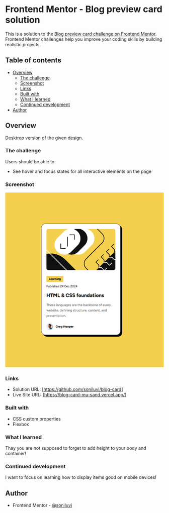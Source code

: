 # Frontend Mentor - Blog preview card solution

This is a solution to the [Blog preview card challenge on Frontend Mentor](https://www.frontendmentor.io/challenges/blog-preview-card-ckPaj01IcS). Frontend Mentor challenges help you improve your coding skills by building realistic projects.

## Table of contents

- [Overview](#overview)
  - [The challenge](#the-challenge)
  - [Screenshot](#screenshot)
  - [Links](#links)
  - [Built with](#built-with)
  - [What I learned](#what-i-learned)
  - [Continued development](#continued-development)
- [Author](#author)

## Overview

Desktrop version of the given design.

### The challenge

Users should be able to:

- See hover and focus states for all interactive elements on the page

### Screenshot

![](./Screenshot.png)

### Links

- Solution URL: [https://github.com/soniluvi/blog-card]
- Live Site URL: [https://blog-card-mu-sand.vercel.app/]

### Built with

- CSS custom properties
- Flexbox

### What I learned

Thay you are not supposed to forget to add height to your body and container!

### Continued development

I want to focus on learning how to display items good on mobile devices!

## Author

- Frontend Mentor - [@soniluvi](https://www.frontendmentor.io/profile/soniluvi)
